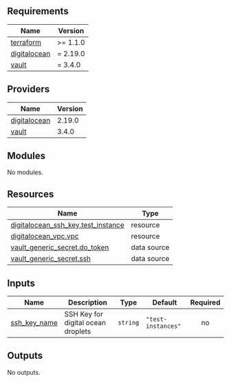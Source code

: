 ## Requirements

| Name | Version |
|------|---------|
| <a name="requirement_terraform"></a> [terraform](#requirement\_terraform) | >= 1.1.0 |
| <a name="requirement_digitalocean"></a> [digitalocean](#requirement\_digitalocean) | = 2.19.0 |
| <a name="requirement_vault"></a> [vault](#requirement\_vault) | = 3.4.0 |

## Providers

| Name | Version |
|------|---------|
| <a name="provider_digitalocean"></a> [digitalocean](#provider\_digitalocean) | 2.19.0 |
| <a name="provider_vault"></a> [vault](#provider\_vault) | 3.4.0 |

## Modules

No modules.

## Resources

| Name | Type |
|------|------|
| [digitalocean_ssh_key.test_instance](https://registry.terraform.io/providers/digitalocean/digitalocean/2.19.0/docs/resources/ssh_key) | resource |
| [digitalocean_vpc.vpc](https://registry.terraform.io/providers/digitalocean/digitalocean/2.19.0/docs/resources/vpc) | resource |
| [vault_generic_secret.do_token](https://registry.terraform.io/providers/hashicorp/vault/3.4.0/docs/data-sources/generic_secret) | data source |
| [vault_generic_secret.ssh](https://registry.terraform.io/providers/hashicorp/vault/3.4.0/docs/data-sources/generic_secret) | data source |

## Inputs

| Name | Description | Type | Default | Required |
|------|-------------|------|---------|:--------:|
| <a name="input_ssh_key_name"></a> [ssh\_key\_name](#input\_ssh\_key\_name) | SSH Key for digital ocean droplets | `string` | `"test-instances"` | no |

## Outputs

No outputs.
